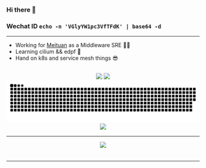 ### Hi there 👋

### Wechat ID <code>echo -n 'VGlyYW1pc3VfTFdK' | base64 -d</code>
----
 
+ Working for [Meituan](https://about.meituan.com/en) as a Middleware SRE :man_technologist: <br/>
+ Learning cilium && edpf :seedling: <br/>
+ Hand on k8s and service mesh things :sunglasses: <br/>

<br>

<div align="center">
    <img height="137px" src="https://github-readme-stats.vercel.app/api?username=MikeLing&hide_title=true&hide_border=true&show_icons=true&line_height=21&theme=dracula" />
    <img height="137px" src="https://github-readme-stats.vercel.app/api/top-langs/?username=MikeLing&hide_title=true&hide_border=true&layout=compact&langs_count=6&theme=dracula" />
</div>

<div align="center"><img src="https://raw.githubusercontent.com/MikeLing/MikeLing/output/github-contribution-grid-snake-dark.svg" /></div>

<div align="center"><img src="https://github-profile-trophy.vercel.app/?username=MikeLing&theme=onedark&row=1&column=7&no-frame=true&no-bg=true" /></div>

----

<div align="center">
<img src="https://activity-graph.herokuapp.com/graph?username=MikeLing&theme=react-dark" />
</div>
<br>
<hr>
